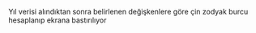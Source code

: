 Yıl verisi alındıktan sonra belirlenen değişkenlere göre çin zodyak burcu hesaplanıp ekrana bastırılıyor